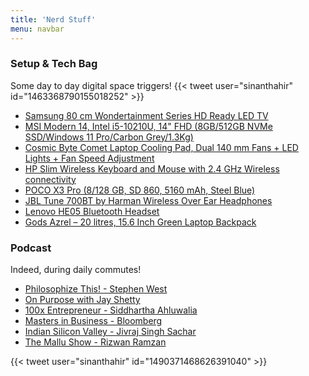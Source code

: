 ```yaml
---
title: 'Nerd Stuff'
menu: navbar
---
```


### Setup & Tech Bag
Some day to day digital space triggers!
{{< tweet user="sinanthahir" id="1463368790155018252" >}}

* [Samsung 80 cm Wondertainment Series HD Ready LED TV](https://www.amazon.in/Samsung-Inches-Wondertainment-UA32T4340AKXXL-Glossy/dp/B086WZSK4F/ref=sr_1_2?keywords=samsung+32+inch+led+tv&qid=1644163475&sprefix=samsung+32+inch%2Caps%2C534&sr=8-2)
* [MSI Modern 14, Intel i5-10210U, 14" FHD (8GB/512GB NVMe SSD/Windows 11 Pro/Carbon Grey/1.3Kg)](https://www.msi.com/Business-Productivity/Modern-14-B10X-r/Specification)
* [Cosmic Byte Comet Laptop Cooling Pad, Dual 140 mm Fans + LED Lights + Fan Speed Adjustment](https://www.thecosmicbyte.com/computer-accessories/laptop-cooling-pad/cosmic-byte-asteroid-laptop-cooling-pad-blue)
* [HP Slim Wireless Keyboard and Mouse with 2.4 GHz Wireless connectivity](https://www.amazon.in/HP-Wireless-Keyboard-connectivity-Extended/dp/B08WHFR2RY/ref=sr_1_15?keywords=hp+wireless+keyboard+and+mouse&qid=1644164324&sprefix=hp+wireless%2Caps%2C408&sr=8-15)
* [POCO X3 Pro (8/128 GB, SD 860, 5160 mAh, Steel Blue)](https://www.flipkart.com/poco-x3-pro-steel-blue-128-gb/p/itm527548fcdf883)
* [JBL Tune 700BT by Harman Wireless Over Ear Headphones](https://www.jbl.com/over-ear-headphones/TUNE700BT.html)
* [Lenovo HE05 Bluetooth Headset](https://www.flipkart.com/lenovo-he05-bluetooth-headset/p/itm5dc76d7f7cbf7)
* [Gods Azrel – 20 litres, 15.6 Inch Green Laptop Backpack](https://www.roadgods.com/product/azrel-15-6-inch-green-laptop-backpack/)


### Podcast
Indeed, during daily commutes!

* [Philosophize This! - Stephen West](https://open.spotify.com/show/2Shpxw7dPoxRJCdfFXTWLE?si=7a70d692917c48af)
* [On Purpose with Jay Shetty](https://open.spotify.com/show/5EqqB52m2bsr4k1Ii7sStc?si=abe29c86f8a7496c)
* [100x Entrepreneur - Siddhartha Ahluwalia](https://open.spotify.com/show/73VanEvg9Rhp2SOOJPFaav)
* [Masters in Business - Bloomberg](https://open.spotify.com/show/4vd6fOEkEw0F7nnqA4UmNu?si=33b498cc60d140bf)
* [Indian Silicon Valley - Jivraj Singh Sachar](https://open.spotify.com/show/5HZ9y88I43ba7pO5S3K9nM)
* [The Mallu Show - Rizwan Ramzan](https://open.spotify.com/show/0HwNbH4waHN5c3xaFr2TQO?si=444eb499c83c4258)

{{< tweet user="sinanthahir" id="1490371468626391040" >}}
